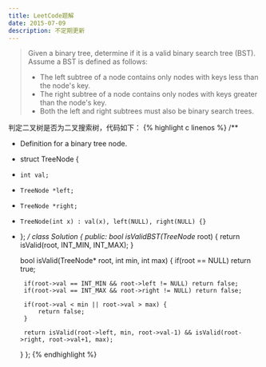 ```yaml
---
title: LeetCode题解
date: 2015-07-09
description: 不定期更新
---
```


> Given a binary tree, determine if it is a valid binary search tree
> (BST). Assume a BST is defined as follows: 
> - The left subtree of a node contains only nodes with keys less than the node's key. 
> - The right subtree of a node contains only nodes with keys greater than the node's key. 
> - Both the left and right subtrees must also be binary search trees.

判定二叉树是否为二叉搜索树，代码如下：
{% highlight c linenos %}
/**
 * Definition for a binary tree node.
 * struct TreeNode {
 *     int val;
 *     TreeNode *left;
 *     TreeNode *right;
 *     TreeNode(int x) : val(x), left(NULL), right(NULL) {}
 * };
 */
class Solution {
public:
    bool isValidBST(TreeNode* root) {
         return isValid(root, INT_MIN, INT_MAX);
     }
    
    bool isValid(TreeNode* root, int min, int max) {
        if(root == NULL) return true;
        
        if(root->val == INT_MIN && root->left != NULL) return false;
        if(root->val == INT_MAX && root->right != NULL) return false;
        
        if(root->val < min || root->val > max) {
            return false;
        }
        
        return isValid(root->left, min, root->val-1) && isValid(root->right, root->val+1, max);
    }
};
{% endhighlight %}


